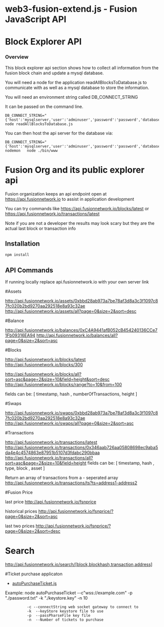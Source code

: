 
# web3-fusion-extend.js - Fusion JavaScript API
# Block Explorer API 

### Overview

This block explorer api section shows how to collect all information 
from the fusion block chain and update a mysql database.

You will need a node for the application readAllBlocksToDatabase.js to communicate with
as well as a mysql database to store the information.

You will need an environment string called DB_CONNECT_STRING

It can be passed on the command line.

```
DB_CONNECT_STRING="{'host':'mysqlserver,'user':'adminuser','password':'password','database':'fusionblockdb','connectionLimit':100}" node readAllBlocksToDatabase.js 
```

You can then host the api server for the database via:

```
DB_CONNECT_STRING="{'host':'mysqlserver,'user':'adminuser','password':'password','database':'fusionblockdb','connectionLimit':100}" nodemon   node ./bin/www
```

# Fusion Org and its public explorer api 

Fusion organization keeps an api endpoint open at https://api.fusionnetwork.io to assist in application development

You can try commands like https://api.fusionnetwork.io/blocks/latest  or https://api.fusionnetwork.io/transactions/latest

Note if you are not a developer the results may look scary but they are the actual last block or transaction info

## Installation

```bash
npm install
```

## API Commands

If running locally replace api.fusionnetwork.io with your own server link

#Assets

  http://api.fusionnetwork.io/assets/0xbbd28ab973a7be78af3d8a3c3f1097c87fc020b2bd9270aa292518e8a93c32ae
  http://api.fusionnetwork.io/assets/all?page=0&size=2&sort=desc

#Balance

  http://api.fusionnetwork.io/balances/0xC4A9441afB052cB454240136CCe71Fb09316EA94
  http://api.fusionnetwork.io/balances/all?page=0&size=2&sort=asc

#Blocks

  http://api.fusionnetwork.io/blocks/latest
  http://api.fusionnetwork.io/blocks/300

  http://api.fusionnetwork.io/blocks/all?sort=asc&page=2&size=10&field=height&sort=desc
  http://api.fusionnetwork.io/blocks/range?to=10&from=100

  fields can be:  [ timestamp, hash , numberOfTransactions, height ]

#Swaps

 http://api.fusionnetwork.io/swaps/0xbbd28ab973a7be78af3d8a3c3f1097c87fc020b2bd9270aa292518e8a93c32ae
 http://api.fusionnetwork.io/swaps/all?page=0&size=2&sort=asc

#Transactions

 http://api.fusionnetwork.io/transactions/latest
 http://api.fusionnetwork.io/transactions/0x346aab726aa05808698ec9aba5da4e4c4574863e87951b5107d3fdabc290bbaa
 http://api.fusionnetwork.io/transactions/all?sort=asc&page=2&size=10&field=height
  fields can be:  [ timestamp, hash , type, block , asset ]

  Return an array of transactions from a - seperated array
  http://api.fusionnetwork.io/transactions/ts?ts=address1-address2

#Fusion Price

last price
http://api.fusionnetwork.io/fsnprice

historical prices
http://api.fusionnetwork.io/fsnprice/?page=0&size=2&sort=asc

last two prices
http://api.fusionnetwork.io/fsnprice/?page=0&size=2&sort=desc

# Search
http://api.fusionnetwork.io/search/[block,blockhash,transaction,address]


#Ticket purchase applicaton
  - [autoPurchaseTicket.js ](./autoPurchaseTicket.js)

Example: node autoPurchaseTicket --c"wss://example.com" -p "./password.txt" -k "./keystore.key" -n 10

              -c --connectString web socket gateway to connect to
              -k  --keyStore keystore file to use
              -p  --passPharseFile key file
              -n  --Number of tickets to purchase

